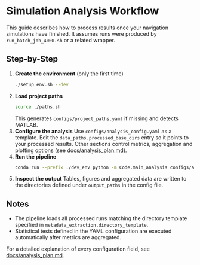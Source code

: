 # Simulation Analysis Workflow

This guide describes how to process results once your navigation simulations have finished. It assumes runs were produced by `run_batch_job_4000.sh` or a related wrapper.

## Step-by-Step

1. **Create the environment** (only the first time)
   ```bash
   ./setup_env.sh --dev
   ```
2. **Load project paths**
   ```bash
   source ./paths.sh
   ```
   This generates `configs/project_paths.yaml` if missing and detects MATLAB.
3. **Configure the analysis**
   Use `configs/analysis_config.yaml` as a template. Edit the `data_paths.processed_base_dirs` entry so it points to your processed results. Other sections control metrics, aggregation and plotting options (see [docs/analysis_plan.md](analysis_plan.md)).
4. **Run the pipeline**
   ```bash
   conda run --prefix ./dev_env python -m Code.main_analysis configs/analysis_config.yaml
   ```
5. **Inspect the output**
   Tables, figures and aggregated data are written to the directories defined under `output_paths` in the config file.

## Notes
- The pipeline loads all processed runs matching the directory template specified in `metadata_extraction.directory_template`.
- Statistical tests defined in the YAML configuration are executed automatically after metrics are aggregated.

For a detailed explanation of every configuration field, see [docs/analysis_plan.md](analysis_plan.md).
